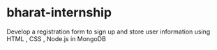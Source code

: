 # bharat-internship
Develop a registration form to sign up and store user information using HTML , CSS , Node.js in MongoDB
